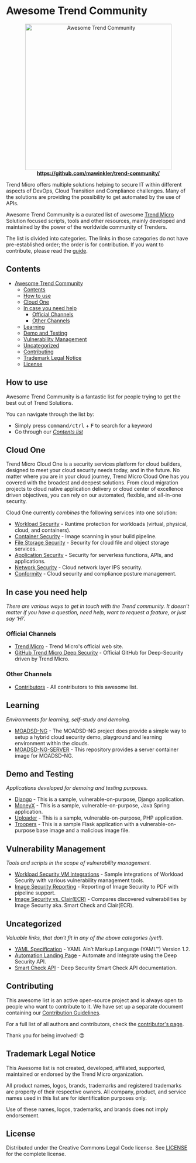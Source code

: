 # Awesome Trend Community

<div align="center">
  <a href="https://github.com/mawinkler/trend-community/">
    <img width="400" src="https://github.com/mawinkler/trend-community/blob/master/images/trend-laurel-wreath.400x400.png" alt="Awesome Trend Community">
  </a>
  <br>
  <a href="https://github.com/mawinkler/trend-community/"><strong>https://github.com/mawinkler/trend-community/</strong></a>
</div>

Trend Micro offers multiple solutions helping to secure IT within different aspects of DevOps, Cloud Transition and Compliance challenges. Many of the solutions are providing the possibility to get automated by the use of APIs.

Awesome Trend Community is a curated list of awesome
[Trend Micro](https://www.trendmicro.com) Solution focused scripts, tools and other resources, mainly developed and
maintained by the power of the worldwide community of Trenders.

The list is divided into categories. The links in those categories do not have
pre-established order; the order is for contribution. If you want to contribute,
please read the [guide](https://github.com/mawinkler/trend-community/blob/master/CONTRIBUTING.md).

## Contents

- [Awesome Trend Community](#awesome-trend-community)
  - [Contents](#contents)
  - [How to use](#how-to-use)
  - [Cloud One](#cloud-one)
  - [In case you need help](#in-case-you-need-help)
    - [Official Channels](#official-channels)
    - [Other Channels](#other-channels)
  - [Learning](#learning)
  - [Demo and Testing](#demo-and-testing)
  - [Vulnerability Management](#vulnerability-management)
  - [Uncategorized](#uncategorized)
  - [Contributing](#contributing)
  - [Trademark Legal Notice](#trademark-legal-notice)
  - [License](#license)

## How to use

Awesome Trend Community is a fantastic list for people trying to get the best
out of Trend Solutions.

You can navigate through the list by:

- Simply press <kbd>command/ctrl</kbd> + <kbd>F</kbd> to search for a keyword
- Go through our [_Contents list_](#contents)

## Cloud One

Trend Micro Cloud One is a security services platform for cloud builders, designed to meet your cloud security needs today, and in the future. No matter where you are in your cloud journey, Trend Micro Cloud One has you covered with the broadest and deepest solutions.  From cloud migration projects to cloud native application delivery or cloud center of excellence driven objectives, you can rely on our automated, flexible, and all-in-one security.

Cloud One currently _combines_ the following services into one solution:

- [Workload Security](https://www.trendmicro.com/en_us/business/products/hybrid-cloud/cloud-one-workload-security.html) - Runtime protection for workloads (virtual, physical, cloud, and containers).
- [Container Security](https://www.trendmicro.com/en_us/business/products/hybrid-cloud/cloud-one-container-image-security.html) - Image scanning in your build pipeline.
- [File Storage Security](https://www.trendmicro.com/en_us/business/products/hybrid-cloud/cloud-one-file-storage-security.html) - Security for cloud file and object storage services.
- [Application Security](https://www.trendmicro.com/en_us/business/products/hybrid-cloud/cloud-one-application-security.html) - Security for serverless functions, APIs, and applications.
- [Network Security](https://www.trendmicro.com/en_us/business/products/hybrid-cloud/cloud-one-network-security.html) - Cloud network layer IPS security.
- [Conformity](https://www.trendmicro.com/en_us/business/products/hybrid-cloud/cloud-one-conformity.html) - Cloud security and compliance posture management.

## In case you need help

_There are various ways to get in touch with the Trend community.
It doesn't matter if you have a question, need help, want to request a feature,
or just say ‘Hi’._

### Official Channels

- [Trend Micro](https://www.trendmicro.com/) - Trend Micro's official web site.
- [GitHub Trend Micro Deep Security](https://github.com/deep-security/) - Official GitHub for Deep-Security driven by Trend Micro.

### Other Channels

- [Contributors](https://github.com/mawinkler/trend-community/network/dependencies) - All contributors to this awesome list.

## Learning

_Environments for learning, self-study and demoing._

- [MOADSD-NG](https://github.com/mawinkler/moadsd-ng) - The MOADSD-NG project does provide a simple way to setup a hybrid cloud security demo, playground and learning environment within the clouds.
- [MOADSD-NG-SERVER](https://github.com/mawinkler/moadsd-ng-server) - This repository provides a server container image for MOADSD-NG.

## Demo and Testing

_Applications developed for demoing and testing purposes._

- [Django](https://github.com/mawinkler/c1-app-sec-djangonv) - This is a sample, vulnerable-on-purpose, Django application.
- [MoneyX](https://github.com/mawinkler/c1-app-sec-moneyx) - This is a sample, vulnerable-on-purpose, Java Spring application.
- [Uploader](https://github.com/mawinkler/c1-app-sec-uploader) - This is a sample, vulnerable-on-purpose, PHP application.
- [Troopers](https://github.com/mawinkler/troopers) - This is a sample Flask application with a vulnerable-on-purpose base image and a malicious image file.

## Vulnerability Management

_Tools and scripts in the scope of vulnerability management._

- [Workload Security VM Integrations](https://github.com/mawinkler/vulnerability-management/tree/master/cloudone-workload-security) - Sample integrations of Workload Security with various vulnerability management tools.
- [Image Security Reporting](https://github.com/mawinkler/vulnerability-management/tree/master/cloudone-image-security) - Reporting of Image Security to PDF with pipeline support.
- [Image Security vs. Clair(ECR)](https://github.com/mawinkler/smartcheck-ecr-reporter) - Compares discovered vulnerabilities by Image Security aka. Smart Check and Clair(ECR).

## Uncategorized

_Valuable links, that don't fit in any of the above categories (yet!)._

- [YAML Specification](https://yaml.org/spec/1.2/spec.html) - YAML Ain’t Markup Language (YAML™) Version 1.2.
- [Automation Landing Page](https://automation.deepsecurity.trendmicro.com/) - Automate and Integrate using the Deep Security API.
- [Smart Check API](https://deep-security.github.io/smartcheck-docs/api/index.html) - Deep Security Smart Check API documentation.

## Contributing

This awesome list is an active open-source project and is always open to
people who want to contribute to it. We have set up a separate document
containing our [Contribution Guidelines](https://github.com/mawinkler/trend-community/blob/master/CONTRIBUTING.md).

For a full list of all authors and contributors, check the
[contributor's page](https://github.com/mawinkler/trend-community/graphs/contributors).

Thank you for being involved! 😍

## Trademark Legal Notice

This Awesome list is not created, developed, affiliated, supported, maintained or endorsed by the Trend Micro organization.

All product names, logos, brands, trademarks and registered trademarks are property of their respective owners. All company, product, and service names used in this list are for identification purposes only.

Use of these names, logos, trademarks, and brands does not imply endorsement.

## License

Distributed under the Creative Commons Legal Code license.
See [LICENSE](https://github.com/mawinkler/trend-community/blob/master/LICENSE.md) for
the complete license.
